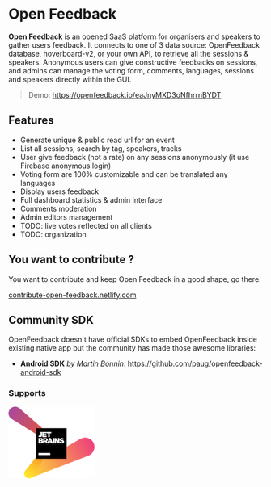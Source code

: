 # Open Feedback

**Open Feedback** is an opened SaaS platform for organisers and speakers to gather users feedback. It connects to one of 3 data source: OpenFeedback database, hoverboard-v2, or your own API, to retrieve all the sessions & speakers. Anonymous users can give constructive feedbacks on sessions, and admins can manage the voting form, comments, languages, sessions and speakers directly within the GUI.

> Demo: https://openfeedback.io/eaJnyMXD3oNfhrrnBYDT

## Features

-   Generate unique & public read url for an event
-   List all sessions, search by tag, speakers, tracks
-   User give feedback (not a rate) on any sessions anonymously (it use Firebase anonymous login)
-   Voting form are 100% customizable and can be translated any languages
-   Display users feedback
-   Full dashboard statistics & admin interface
-   Comments moderation
-   Admin editors management
-   TODO: live votes reflected on all clients
-   TODO: organization

## You want to contribute ?

You want to contribute and keep Open Feedback in a good shape, go there:

[contribute-open-feedback.netlify.com](https://contribute-open-feedback.netlify.com)

## Community SDK

OpenFeedback doesn't have official SDKs to embed OpenFeedback inside existing native app but the community has made those awesome libraries: 
- **Android SDK** _by [Martin Bonnin](https://github.com/martinbonnin/)_: https://github.com/paug/openfeedback-android-sdk

### Supports

[![JetBrains](https://github.com/HugoGresse/open-feedback/blob/master/docs/jetbrains-variant-2.png)](https://www.jetbrains.com/?from=openfeedback)
